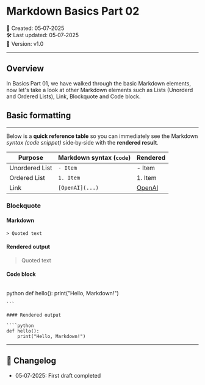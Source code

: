 # Markdown Basics Part 02

📅 Created: 05‑07‑2025  
🛠️ Last updated: 05‑07‑2025  
🔖 Version: v1.0

---

## Overview

In Basics Part 01, we have walked through the basic Markdown elements, now let's take a look at other Markdown elements such as Lists (Unorderd and Ordered Lists), Link, Blockquote and Code block.

## Basic formatting
---
Below is a **quick reference table** so you can immediately see the Markdown  
*syntax (code snippet)* side‑by‑side with the **rendered result**.

| Purpose         | Markdown syntax (`code`) | Rendered            |
|-----------------|--------------------------|----------------------|
| Unordered List  | `- Item`                 |     - Item         |
| Ordered List    | `1. Item`                | 1. Item        |
| Link            | `[OpenAI](...)`          |[OpenAI](https://www.openai.com)       |

### Blockquote   
#### Markdown    
`> Quoted text`          
#### Rendered output 
>  Quoted text         

#### Code block


```
````
python
def hello():
    print("Hello, Markdown!")
````
```

#### Rendered output

````python
def hello():
    print("Hello, Markdown!")
````

---



## 📜 Changelog

- 05‑07‑2025: First draft completed

